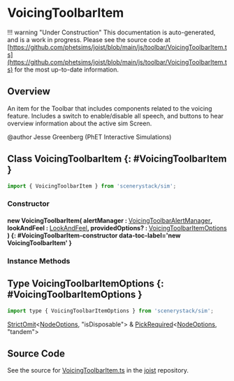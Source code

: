 # VoicingToolbarItem

!!! warning "Under Construction"
    This documentation is auto-generated, and is a work in progress. Please see the source code at
    [https://github.com/phetsims/joist/blob/main/js/toolbar/VoicingToolbarItem.ts](https://github.com/phetsims/joist/blob/main/js/toolbar/VoicingToolbarItem.ts) for the most up-to-date information.

## Overview

An item for the Toolbar that includes components related to the voicing feature. Includes a switch to
enable/disable all speech, and buttons to hear overview information about the active sim Screen.

@author Jesse Greenberg (PhET Interactive Simulations)

## Class VoicingToolbarItem {: #VoicingToolbarItem }


```js
import { VoicingToolbarItem } from 'scenerystack/sim';
```
### Constructor

#### new VoicingToolbarItem( alertManager : <span style="font-weight: 400;">[VoicingToolbarAlertManager](../sim/VoicingToolbarAlertManager.md)</span>, lookAndFeel : <span style="font-weight: 400;">[LookAndFeel](../joist/LookAndFeel.md)</span>, providedOptions? : <span style="font-weight: 400;">[VoicingToolbarItemOptions](../sim/VoicingToolbarItem.md#VoicingToolbarItemOptions)</span> ) {: #VoicingToolbarItem-constructor data-toc-label='new VoicingToolbarItem' }

### Instance Methods





## Type VoicingToolbarItemOptions {: #VoicingToolbarItemOptions }


```js
import type { VoicingToolbarItemOptions } from 'scenerystack/sim';
```


[StrictOmit](../phet-core/StrictOmit.md)&lt;[NodeOptions](../scenery/Node.md#NodeOptions), "isDisposable"&gt; &amp; [PickRequired](../phet-core/PickRequired.md)&lt;[NodeOptions](../scenery/Node.md#NodeOptions), "tandem"&gt;



## Source Code

See the source for [VoicingToolbarItem.ts](https://github.com/phetsims/joist/blob/main/js/toolbar/VoicingToolbarItem.ts) in the [joist](https://github.com/phetsims/joist) repository.
